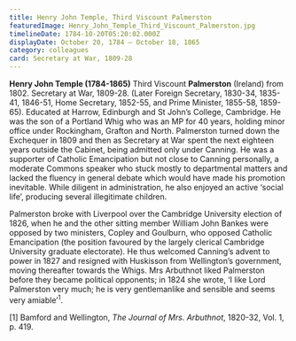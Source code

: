 ```yaml
---
title: Henry John Temple, Third Viscount Palmerston
featuredImage: Henry_John_Temple_Third_Viscount_Palmerston.jpg
timelineDate: 1784-10-20T05:20:02.000Z
displayDate: October 20, 1784 – October 18, 1865
category: colleagues
card: Secretary at War, 1809-28
---
```


**Henry John Temple (1784-1865)** Third Viscount **Palmerston** (Ireland) from 1802. Secretary at War, 1809-28. (Later Foreign Secretary, 1830-34, 1835-41, 1846-51, Home Secretary, 1852-55, and Prime Minister, 1855-58, 1859-65). Educated at Harrow, Edinburgh and St John’s College, Cambridge. He was the son of a Portland Whig who was an MP for 40 years, holding minor office under Rockingham, Grafton and North. Palmerston turned down the Exchequer in 1809 and then as Secretary at War spent the next eighteen years outside the Cabinet, being admitted only under Canning. He was a supporter of Catholic Emancipation but not close to Canning personally, a moderate Commons speaker who stuck mostly to departmental matters and lacked the fluency in general debate which would have made his promotion inevitable. While diligent in administration, he also enjoyed an active ‘social life’, producing several illegitimate children.

Palmerston broke with Liverpool over the Cambridge University election of 1826, when he and the other sitting member William John Bankes were opposed by two ministers, Copley and Goulburn, who opposed Catholic Emancipation (the position favoured by the largely clerical Cambridge University graduate electorate). He thus welcomed Canning’s advent to power in 1827 and resigned with Huskisson from Wellington’s government, moving thereafter towards the Whigs. Mrs Arbuthnot liked Palmerston before they became political opponents; in 1824 she wrote, ‘I like Lord Palmerston very much; he is very gentlemanlike and sensible and seems very amiable’<sup>1</sup>.

\[1] Bamford and Wellington, _The Journal of Mrs. Arbuthnot_, 1820-32, Vol. 1, p. 419.
